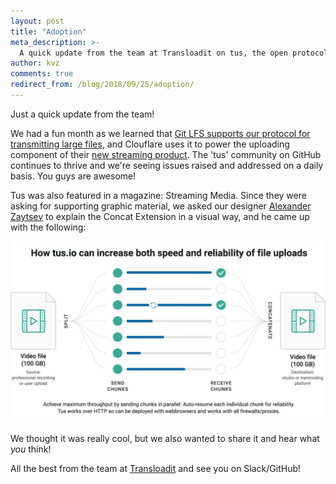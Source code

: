 ```yaml
---
layout: post
title: "Adoption"
meta_description: >-
  A quick update from the team at Transloadit on tus, the open protocol for resumable file uploads.
author: kvz
comments: true
redirect_from: /blog/2018/09/25/adoption/
---
```


Just a quick update from the team!
 
We had a fun month as we learned that [Git LFS supports our protocol for transmitting large files](https://github.com/git-lfs/git-lfs/blob/master/docs/man/git-lfs-config.5.ronn#transfer-upload--download-settings), and Clouflare uses it to power the uploading component of their [new streaming product](https://blog.cloudflare.com/how-cloudflare-streams/). The 'tus' community on GitHub continues to thrive and we're seeing issues raised and addressed on a daily basis. You guys are awesome!

<!--more-->

Tus was also featured in a magazine: Streaming Media. Since they were asking for supporting graphic material, we asked our designer [Alexander Zaytsev](https://twitter.com/nqst) to explain the Concat Extension in a visual way, and he came up with the following:

<img style="max-width: 100%; max-height: 100%" src="/assets/img/concat.jpeg">

We thought it was really cool, but we also wanted to share it and hear what _you_ think!

All the best from the team at [Transloadit](https://transloadit.com) and see you on Slack/GitHub!
